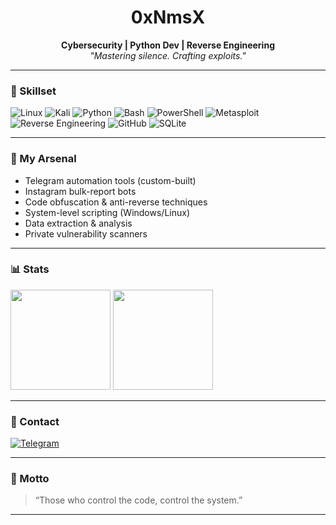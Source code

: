 <h1 align="center">0xNmsX</h1>
<p align="center">
  <strong>Cybersecurity | Python Dev | Reverse Engineering</strong><br>
  <em>"Mastering silence. Crafting exploits."</em>
</p>

---

### 🧠 Skillset

![Linux](https://img.shields.io/badge/Linux-black?style=for-the-badge&logo=linux&logoColor=white)
![Kali](https://img.shields.io/badge/Kali-232c3d?style=for-the-badge&logo=kalilinux&logoColor=white)
![Python](https://img.shields.io/badge/Python-121212?style=for-the-badge&logo=python&logoColor=yellow)
![Bash](https://img.shields.io/badge/Bash-000000?style=for-the-badge&logo=gnu-bash&logoColor=white)
![PowerShell](https://img.shields.io/badge/PowerShell-2e2e2e?style=for-the-badge&logo=powershell&logoColor=blue)
![Metasploit](https://img.shields.io/badge/Metasploit-272727?style=for-the-badge&logo=data:image/png;base64,iVBORw0KGgoAAAANSUhEUgAAAAUA)
![Reverse Engineering](https://img.shields.io/badge/RE-0a0a0a?style=for-the-badge&logoColor=white)
![GitHub](https://img.shields.io/badge/GitHub-111111?style=for-the-badge&logo=github&logoColor=white)
![SQLite](https://img.shields.io/badge/SQLite-003B57?style=for-the-badge&logo=sqlite&logoColor=white)

---

### 🧬 My Arsenal

- Telegram automation tools (custom-built)
- Instagram bulk-report bots
- Code obfuscation & anti-reverse techniques
- System-level scripting (Windows/Linux)
- Data extraction & analysis
- Private vulnerability scanners

---

### 📊 Stats

<img src="https://github-readme-stats.vercel.app/api?username=0xNmsX&theme=radical&show_icons=true&hide_title=true" height="160"/>
<img src="https://github-readme-stats.vercel.app/api/top-langs/?username=0xNmsX&layout=compact&theme=radical" height="160"/>

---

### 👾 Contact

[![Telegram](https://img.shields.io/badge/Telegram-Contact-blue?style=for-the-badge&logo=telegram)](https://t.me/devil_mae)

---

### 🧩 Motto

> “Those who control the code, control the system.”

---

